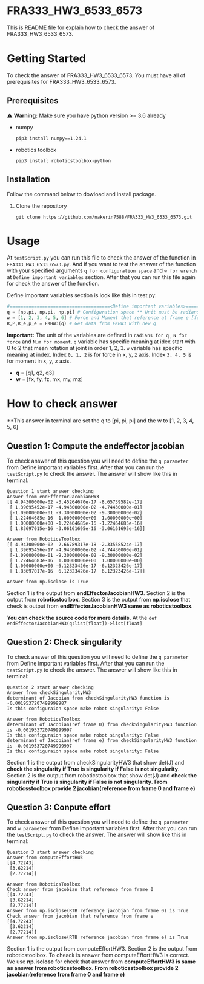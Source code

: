# FRA333_HW3_6533_6573
This is README file for explain how to check the answer of FRA333_HW3_6533_6573.

# Getting Started
To check the answer of FRA333_HW3_6533_6573. You must have all of prerequisites for FRA333_HW3_6533_6573.
## Prerequisites
⚠️ **Warning:** Make sure you have python version >= 3.6 already
* numpy
    ```
    pip3 install numpy==1.24.1
    ```
* robotics toolbox
    ```
    pip3 install roboticstoolbox-python
    ```
## Installation
Follow the command below to dowload and install package.
1. Clone the repository
    ```
    git clone https://github.com/nakerin7588/FRA333_HW3_6533_6573.git
    ```

# Usage
At `testScript.py` you can run this file to check the answer of the function in `FRA333_HW3_6533_6573.py`. And if you want to test the answer of the function with your specified arguments `q for configuration space` and `w for wrench` at `Define important variables` section. After that you can run this file again for check the answer of the function.

Define important variables section is look like this in test.py:
```Python
#=====================================<Define important variables>==============================================#
q = [np.pi, np.pi, np.pi] # Configuration space ** Unit must be radians
w = [1, 2, 3, 4, 5, 6] # Force and Moment that reference at frame e [force moment]
R,P,R_e,p_e = FKHW3(q) # Get data from FKHW3 with new q
```
**Important:** The unit of the variables are defined in `radians for q` , `N for force` and `N.m for moment`. `q` variable has specific meaning at idex start with 0 to 2 that mean rotation at joint in order 1, 2, 3. `w` variable has specific meaning at index. Index `0, 1, 2` is for force in x, y, z axis. Index `3, 4, 5` is for moment in x, y, z axis.

* **q** = [q1, q2, q3]
* **w** = [fx, fy, fz, mx, my, mz]

# How to check answer
**This answer in terminal are set the q to [pi, pi, pi] and the w to [1, 2, 3, 4, 5, 6]
## Question 1: Compute the endeffector jacobian
To check answer of this question you will need to define the `q parameter` from Define important variables first. After that you can run the `testScript.py` to check the answer. The answer will show like this in terminal:

```
Question 1 start answer checking
Answer from endEffectorJacobianHW3
[[ 4.94300000e-02 -3.45264670e-17 -8.65739582e-17]
 [ 1.39695452e-17 -4.94300000e-02 -4.74430000e-01]
 [-1.09000000e-01 -9.30000000e-02 -9.30000000e-02]
 [ 1.22464685e-16  1.00000000e+00  1.00000000e+00]
 [ 1.00000000e+00 -1.22464685e-16 -1.22464685e-16]
 [ 1.83697015e-16 -3.06161695e-16 -3.06161695e-16]]

Answer from RoboticsToolbox
[[ 4.94300000e-02  2.66789317e-18 -2.33558524e-17]
 [ 1.39695456e-17 -4.94300000e-02 -4.74430000e-01]
 [-1.09000000e-01 -9.30000000e-02 -9.30000000e-02]
 [ 1.22464683e-16  1.00000000e+00  1.00000000e+00]
 [ 1.00000000e+00 -6.12323426e-17 -6.12323426e-17]
 [ 1.83697017e-16  6.12323426e-17  6.12323426e-17]]

Answer from np.isclose is True
```

Section 1 is the output from **endEffectorJacobianHW3**. Section 2 is the output from **roboticstoolbox**. Section 3 is the output from **np.isclose** that check is output from **endEffectorJacobianHW3 same as roboticstoolbox**.

**You can check the source code for more details.** At the `def endEffectorJacobianHW3(q:list[float])->list[float]`

## Question 2: Check singularity
To check answer of this question you will need to define the `q parameter` from Define important variables first. After that you can run the `testScript.py` to check the answer. The answer will show like this in terminal:

```
Question 2 start answer checking
Answer from checkSingularityHW3
determinant of Jacobian from checkSingularityHW3 function is -0.0019537207499999987
Is this configuraion space make robot singularity: False

Answer from RoboticsToolbox
determinant of Jacobian(ref frame 0) from checkSingularityHW3 function is -0.001953720749999997
Is this configuraion space make robot singularity: False
determinant of Jacobian(ref frame e) from checkSingularityHW3 function is -0.001953720749999997
Is this configuraion space make robot singularity: False
```

Section 1 is the output from checkSingularityHW3 that show det(J) and **check the singularity if True is singularity if False is not singularity**. Section 2 is the output from roboticstoolbox that show det(J) and **check the singularity if True is singularity if False is not singularity**. **From roboticsstoolbox provide 2 jacobian(reference from frame 0 and frame e)**

## Question 3: Conpute effort
To check answer of this question you will need to define the `q parameter` and `w parameter` from Define important variables first. After that you can run the `testScript.py` to check the answer. The answer will show like this in terminal:

```
Question 3 start answer checking
Answer from computeEffortHW3
[[4.72243]
 [3.62214]
 [2.77214]]

Answer from RoboticsToolbox
Check answer from jacobian that reference from frame 0
[[4.72243]
 [3.62214]
 [2.77214]]
Answer from np.isclose(RTB reference jacobian from frame 0) is True
Check answer from jacobian that reference from frame e
[[4.72243]
 [3.62214]
 [2.77214]]
Answer from np.isclose(RTB reference jacobian from frame e) is True
```

Section 1 is the output from computeEffortHW3. Section 2 is the output from roboticstoolbox. To cheack is answer from computeEffortHW3 is correct. We use **np.isclose** for check that answer from **computeEffortHW3 is same as answer from roboticsstoolbox**. **From roboticsstoolbox provide 2 jacobian(reference from frame 0 and frame e)**